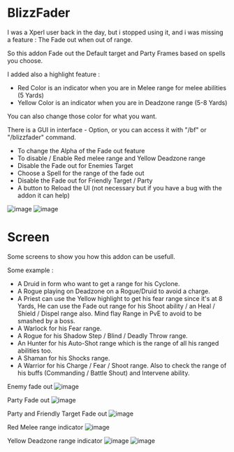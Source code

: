# BlizzFader

I was a Xperl user back in the day, but i stopped using it, and i was missing a feature : The Fade out when out of range.

So this addon Fade out the Default target and Party Frames based on spells you choose.

I added also a highlight feature :
- Red Color is an indicator when you are in Melee range for melee abilities (5 Yards)
- Yellow Color is an indicator when you are in Deadzone range (5-8 Yards)

You can also change those color for what you want.


There is a GUI in interface - Option, or you can access it with "/bf" or "/blizzfader" command.
- To change the Alpha of the Fade out feature
- To disable / Enable Red melee range and Yellow Deadzone range
- Disable the Fade out for Enemies Target
- Choose a Spell for the range of the fade out
- Disable the Fade out for Friendly Target / Party
- A button to Reload the UI (not necessary but if you have a bug with the addon it can help)

![image](https://github.com/Macumbafeh/BlizzFader/assets/47739411/76cf7c99-5080-42e3-89c8-f0aef155aed5)
![image](https://github.com/Macumbafeh/BlizzFader/assets/47739411/f8a5e711-5a16-435b-9809-ff80520fa3d5)


# Screen
Some screens to show you how this addon can be usefull.

Some example :
- A Druid in form who want to get a range for his Cyclone.
- A Rogue playing on Deadzone on a Rogue/Druid to avoid a charge.
- A Priest can use the Yellow highlight to get his fear range since it's at 8 Yards, He can use the Fade out range for his Shoot ability / an Heal / Shield / Dispel range also. Mind flay Range in PvE to avoid to be smashed by a boss.
- A Warlock for his Fear range.
- A Rogue for his Shadow Step / Blind / Deadly Throw range.
- An Hunter for his Auto-Shot range which is the range of all his ranged abilities too.
- A Shaman for his Shocks range.
- A Warrior for his Charge / Fear / Shoot range. Also to check the range of his buffs (Commanding / Battle Shout) and Intervene ability.

Enemy fade out
![image](https://github.com/Macumbafeh/BlizzFader/assets/47739411/e64085c5-5e14-4f05-aef7-eb550202cd5a)

Party Fade out
![image](https://github.com/Macumbafeh/BlizzFader/assets/47739411/41715815-36a2-4be2-b869-72dfb83cbdb4)

Party and Friendly Target Fade out
![image](https://github.com/Macumbafeh/BlizzFader/assets/47739411/9eb350d8-06b5-48f4-8801-eeac015ed88f)

Red Melee range indicator
![image](https://github.com/Macumbafeh/BlizzFader/assets/47739411/0b327c8e-1e11-41fc-a9fa-0a7439ce3e22)

Yellow Deadzone range indicator
![image](https://github.com/Macumbafeh/BlizzFader/assets/47739411/764799df-baca-4ed5-b43c-e57e542ae707)
![image](https://github.com/Macumbafeh/BlizzFader/assets/47739411/273d8749-661f-45b9-bfab-7ac4b77020b9)
